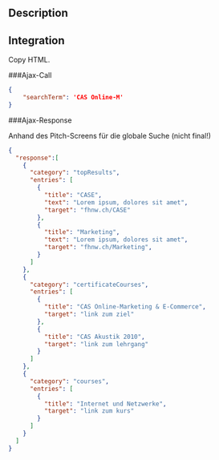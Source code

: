 ## Description



## Integration

Copy HTML.

###Ajax-Call

```json
{
	"searchTerm": 'CAS Online-M'
}
```

###Ajax-Response

Anhand des Pitch-Screens für die globale Suche (nicht final!)

```json
{
  "response":[
	{
	  "category": "topResults",
	  "entries": [
		{
		  "title": "CASE",
		  "text": "Lorem ipsum, dolores sit amet",
		  "target": "fhnw.ch/CASE"
		},
		{
		  "title": "Marketing",
		  "text": "Lorem ipsum, dolores sit amet",
		  "target": "fhnw.ch/Marketing",
		}
	  ]
	},
	{
	  "category": "certificateCourses",
	  "entries": [
		{
		  "title": "CAS Online-Marketing & E-Commerce",
		  "target": "link zum ziel"
		},
		{
		  "title": "CAS Akustik 2010",
		  "target": "link zum lehrgang"
		}
	  ]
	},
	{
	  "category": "courses",
	  "entries": [
		{
		  "title": "Internet und Netzwerke",
		  "target": "link zum kurs"
		}
	  ]
	}
  ]
}
```

